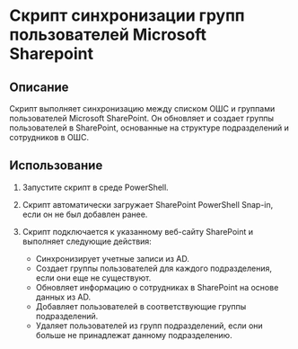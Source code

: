 # Скрипт синхронизации групп пользователей Microsoft Sharepoint

## Описание
Скрипт выполняет синхронизацию между списком ОШС и группами пользователей Microsoft SharePoint. Он обновляет и создает группы пользователей в SharePoint, основанные на структуре подразделений и сотрудников в ОШС.

## Использование
1. Запустите скрипт в среде PowerShell.

2. Скрипт автоматически загружает SharePoint PowerShell Snap-in, если он не был добавлен ранее.

3. Скрипт подключается к указанному веб-сайту SharePoint и выполняет следующие действия:
    - Синхронизирует учетные записи из AD.
    - Создает группы пользователей для каждого подразделения, если они еще не существуют.
    - Обновляет информацию о сотрудниках в SharePoint на основе данных из AD.
    - Добавляет пользователей в соответствующие группы подразделений.
    - Удаляет пользователей из групп подразделений, если они больше не принадлежат данному подразделению.